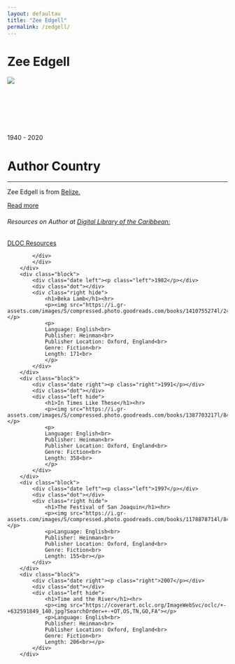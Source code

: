 ```yaml
---
layout: defaultau
title: "Zee Edgell"
permalink: /zedgell/
---
```

<!-- partial:index.partial.html -->
<div class="content">
    <h1> Zee Edgell</h1>
    <div class="quote">
        <div><img src="https://imgs.search.brave.com/s1UlN0Az-6uGgDYwuZ9GjPisBTWuWl5X3_5tWdu4bnI/rs:fit:800:644:1/g:ce/aHR0cHM6Ly9kMm1k/cXJhZXcwNmh4ei5j/bG91ZGZyb250Lm5l/dC9fZWlnaHRIdW5k/cmVkL2VkZ2VsbDAx/X2JvZHkuanBn" class="logo"></div>
    </div>
    <div class="timeline">
        <div style="padding-bottom:100px;"></div>
        <div class="block">
            <div class="date right"><p class="right">1940 - 2020</p></div>
            <div class="dot"></div>
            <div class="left first">
            <div class="author_country">
                <h1>Author Country</h1><hr>
          <div class="aclocation">  <p> Zee Edgell is from <a href="{{ site.baseurl }}/33/"> Belize.</a></p></div>
              <div class="acreadmore">   <a href="https://en.wikipedia.org/wiki/Zee_Edgell" target="_blank">Read more</a> </div>
                <div class="aclocation">  <h6>Resources on Author at <a href="https://dloc.com" target="_blank">Digital Library of the Caribbean:</a></h6></div>
              <div class="dlocresources"><a href="{{ site.baseurl }}/zedgell_dloc" target="_blank">DLOC Resources</a></div>

            </div>
            </div>
        </div>
        <div class="block">
            <div class="date left"><p class="left">1982</p></div>
            <div class="dot"></div>
            <div class="right hide">
                <h1>Beka Lamb</h1><hr>
                <p><img src="https://i.gr-assets.com/images/S/compressed.photo.goodreads.com/books/1410755274l/2477123.jpg"></p>
                <p>
                Language: English<br>
                Publisher: Heinman<br>
                Publisher Location: Oxford, England<br>
                Genre: Fiction<br>
                Length: 171<br>
                </p>
            </div>
        </div>
        <div class="block">
            <div class="date right"><p class="right">1991</p></div>
            <div class="dot"></div>
            <div class="left hide">
                <h1>In Times Like These</h1><hr>
                <p><img src="https://i.gr-assets.com/images/S/compressed.photo.goodreads.com/books/1387703217l/848567.jpg"></p>
                <p>
                Language: English<br>
                Publisher: Heinman<br>
                Publisher Location: Oxford, England<br>
                Genre: Fiction<br>
                Length: 358<br>
                </p>
            </div>
        </div>
        <div class="block">
            <div class="date left"><p class="left">1997</p></div>
            <div class="dot"></div>
            <div class="right hide">
                <h1>The Festival of San Joaquin</h1><hr>
                <p><img src="https://i.gr-assets.com/images/S/compressed.photo.goodreads.com/books/1178878714l/848568.jpg"></p>
                <p>Language: English<br>
                Publisher: Heinman<br>
                Publisher Location: Oxford, England<br>
                Genre: Fiction<br>
                Length: 155<br></p>
            </div>
        </div>
        <div class="block">
            <div class="date right"><p class="right">2007</p></div>
            <div class="dot"></div>
            <div class="left hide">
                <h1>Time and the River</h1><hr>
                <p><img src="https://coverart.oclc.org/ImageWebSvc/oclc/+-+632591849_140.jpg?SearchOrder=+-+OT,OS,TN,GO,FA"></p>
                <p>Language: English<br>
                Publisher: Heinman<br>
                Publisher Location: Oxford, England<br>
                Genre: Fiction<br>
                Length: 206<br></p>
            </div>
        </div>
  <!-- partial -->
<script src='https://cdnjs.cloudflare.com/ajax/libs/jquery/3.1.1/jquery.min.js'></script><script  src="{{ site.baseurl }}/assets/js/authorscript.js"></script>